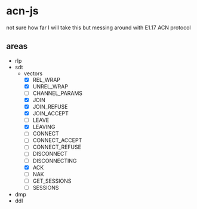 # acn-js
not sure how far I will take this but messing around with E1.17 ACN protocol

## areas
- rlp
- sdt
  - vectors    
    - [x] REL_WRAP
    - [x] UNREL_WRAP
    - [ ] CHANNEL_PARAMS
    - [x] JOIN
    - [x] JOIN_REFUSE
    - [x] JOIN_ACCEPT
    - [ ] LEAVE
    - [x] LEAVING
    - [ ] CONNECT
    - [ ] CONNECT_ACCEPT
    - [ ] CONNECT_REFUSE
    - [ ] DISCONNECT
    - [ ] DISCONNECTING
    - [x] ACK
    - [ ] NAK
    - [ ] GET_SESSIONS
    - [ ] SESSIONS
- dmp
- ddl
